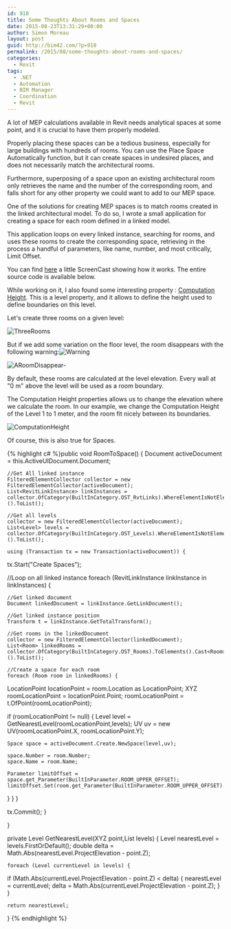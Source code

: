 ```yaml
---
id: 918
title: Some Thoughts About Rooms and Spaces
date: 2015-08-23T13:31:29+00:00
author: Simon Moreau
layout: post
guid: http://bim42.com/?p=918
permalink: /2015/08/some-thoughts-about-rooms-and-spaces/
categories:
  - Revit
tags:
  - .NET
  - Automation
  - BIM Manager
  - Coordination
  - Revit
---
```

A lot of MEP calculations available in Revit needs analytical spaces at some point, and it is crucial to have them properly modeled.

Properly placing these spaces can be a tedious business, especially for large buildings with hundreds of rooms. You can use the Place Space Automatically function, but it can create spaces in undesired places, and does not necessarily match the architectural rooms.

Furthermore, superposing of a space upon an existing architectural room only retrieves the name and the number of the corresponding room, and falls short for any other property we could want to add to our MEP space.

One of the solutions for creating MEP spaces is to match rooms created in the linked architectural model. To do so, I wrote a small application for creating a space for each room defined in a linked model.

This application loops on every linked instance, searching for rooms, and uses these rooms to create the corresponding space, retrieving in the process a handful of parameters, like name, number, and most critically, Limit Offset.

You can find [here](http://autode.sk/1ENYPWF) a little ScreenCast showing how it works. The entire source code is available below.

While working on it, I also found some interesting property : [Computation Height](http://help.autodesk.com/view/RVT/2016/ENU/?guid=GUID-9D33F884-4BCA-4772-B3E5-1E15A53DEE6E). This is a level property, and it allows to define the height used to define boundaries on this level.

Let's create three rooms on a given level:

![ThreeRooms](http://bim42.com/wp-content/uploads/2015/08/ThreeRooms.png)

But if we add some variation on the floor level, the room disappears with the following warning:![Warning](http://bim42.com/wp-content/uploads/2015/08/Warning.png)

![ARoomDisappear-](http://bim42.com/wp-content/uploads/2015/08/ARoomDisappear-.png)

By default, these rooms are calculated at the level elevation. Every wall at "0 m" above the level will be used as a room boundary.

The Computation Height properties allows us to change the elevation where we calculate the room. In our example, we change the Computation Height of the Level 1 to 1 meter, and the room fit nicely between its boundaries.

![ComputationHeight](http://bim42.com/wp-content/uploads/2015/08/ComputationHeight.png)

Of course, this is also true for Spaces.

{% highlight c# %}public void RoomToSpace()
{
	Document activeDocument = this.ActiveUIDocument.Document;
	
	//Get All linked instance
	FilteredElementCollector collector = new FilteredElementCollector(activeDocument);
	List<RevitLinkInstance> linkInstances = collector.OfCategory(BuiltInCategory.OST_RvtLinks).WhereElementIsNotElementType().ToElements().Cast<RevitLinkInstance>().ToList();
	
	//Get all levels
	collector = new FilteredElementCollector(activeDocument);
	List<Level> levels = collector.OfCategory(BuiltInCategory.OST_Levels).WhereElementIsNotElementType().ToElements().Cast<Level>().ToList();
	
	using (Transaction tx = new Transaction(activeDocument)) {
tx.Start("Create Spaces");

//Loop on all linked instance
foreach (RevitLinkInstance linkInstance in linkInstances) {
	
	//Get linked document
	Document linkedDocument = linkInstance.GetLinkDocument();
	
	//Get linked instance position
	Transform t = linkInstance.GetTotalTransform();
	
	//Get rooms in the linkedDocument
	collector = new FilteredElementCollector(linkedDocument);
	List<Room> linkedRooms = collector.OfCategory(BuiltInCategory.OST_Rooms).ToElements().Cast<Room>().ToList();
	
	//Create a space for each room
	foreach (Room room in linkedRooms) {
LocationPoint locationPoint = room.Location as LocationPoint;
XYZ roomLocationPoint = locationPoint.Point;
roomLocationPoint = t.OfPoint(roomLocationPoint);

if (roomLocationPoint != null)
{
	Level level = GetNearestLevel(roomLocationPoint,levels);
	UV uv = new UV(roomLocationPoint.X, roomLocationPoint.Y);
	
	Space space = activeDocument.Create.NewSpace(level,uv);
	
	space.Number = room.Number;
	space.Name = room.Name;

	Parameter limitOffset = space.get_Parameter(BuiltInParameter.ROOM_UPPER_OFFSET);
	limitOffset.Set(room.get_Parameter(BuiltInParameter.ROOM_UPPER_OFFSET).AsDouble());
}
	}
}

tx.Commit();
	}
	
}

private Level GetNearestLevel(XYZ point,List<Level> levels)
{
	Level nearestLevel = levels.FirstOrDefault();
	double delta = Math.Abs(nearestLevel.ProjectElevation - point.Z);
	
	foreach (Level currentLevel in levels) {
if (Math.Abs(currentLevel.ProjectElevation - point.Z) < delta) {
	nearestLevel = currentLevel;
	delta = Math.Abs(currentLevel.ProjectElevation - point.Z);
}
	}
	
	return nearestLevel;
}
{% endhighlight %}